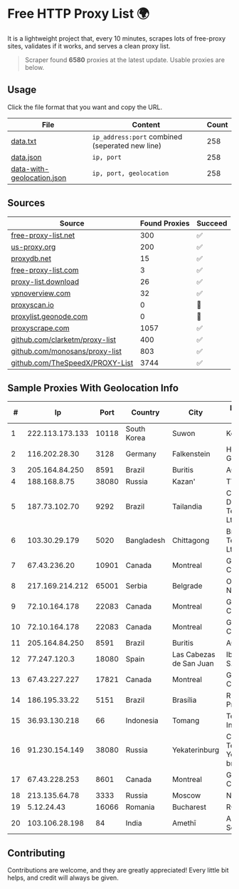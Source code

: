 
# Free HTTP Proxy List 🌍

It is a lightweight project that, every 10 minutes, scrapes lots of free-proxy sites, validates if it works, and serves a clean proxy list.


> Scraper found **6580** proxies at the latest update. Usable proxies are below.

## Usage

Click the file format that you want and copy the URL.


|File|Content|Count|
|----|-------|-----|
|[data.txt](https://raw.githubusercontent.com/themiralay/Proxy-List-World/master/data.txt)|`ip_address:port` combined (seperated new line)|258|
|[data.json](https://raw.githubusercontent.com/themiralay/Proxy-List-World/master/data.json)|`ip, port`|258|
|[data-with-geolocation.json](https://raw.githubusercontent.com/themiralay/Proxy-List-World/master/data-with-geolocation.json)|`ip, port, geolocation`|258|

## Sources

|Source|Found Proxies|Succeed|
|------|-------------|-------|
|[free-proxy-list.net](https://free-proxy-list.net)|300|✅|
|[us-proxy.org](https://www.us-proxy.org)|200|✅|
|[proxydb.net](http://proxydb.net)|15|✅|
|[free-proxy-list.com](https://free-proxy-list.com/?page=&port=&type%5B%5D=http&type%5B%5D=https&up_time=0&search=Search)|3|✅|
|[proxy-list.download](https://www.proxy-list.download/HTTP)|26|✅|
|[vpnoverview.com](https://vpnoverview.com/privacy/anonymous-browsing/free-proxy-servers)|32|✅|
|[proxyscan.io](https://www.proxyscan.io)|0|🚫|
|[proxylist.geonode.com](https://proxylist.geonode.com/api/proxy-list?limit=300&page=1&sort_by=lastChecked&sort_type=desc&protocols=http,https)|0|🚫|
|[proxyscrape.com](https://api.proxyscrape.com/v2/?request=displayproxies&protocol=http&timeout=10000&country=all&ssl=all&anonymity=all)|1057|✅|
|[github.com/clarketm/proxy-list](https://raw.githubusercontent.com/clarketm/proxy-list/master/proxy-list-raw.txt)|400|✅|
|[github.com/monosans/proxy-list](https://raw.githubusercontent.com/monosans/proxy-list/main/proxies/http.txt)|803|✅|
|[github.com/TheSpeedX/PROXY-List](https://raw.githubusercontent.com/TheSpeedX/PROXY-List/master/http.txt)|3744|✅|


## Sample Proxies With Geolocation Info

|#|Ip|Port|Country|City|Internet Service Provider|
|-|--|----|-------|----|-------------------------|
|1|222.113.173.133|10118|South Korea|Suwon|Korea Telecom|
|2|116.202.28.30|3128|Germany|Falkenstein|Hetzner Online GmbH|
|3|205.164.84.250|8591|Brazil|Buritis|AGIS|
|4|188.168.8.75|38080|Russia|Kazan'|TTK-Retail|
|5|187.73.102.70|9292|Brazil|Tailandia|Celante Servicos De Telecomunicacoes Ltda - EPP|
|6|103.30.29.179|5020|Bangladesh|Chittagong|Broad Band Telecom Services Ltd.|
|7|67.43.236.20|10901|Canada|Montreal|GloboTech Communications|
|8|217.169.214.212|65001|Serbia|Belgrade|Orion Telekom Network|
|9|72.10.164.178|22083|Canada|Montreal|GloboTech Communications|
|10|72.10.164.178|22083|Canada|Montreal|GloboTech Communications|
|11|205.164.84.250|8591|Brazil|Buritis|AGIS|
|12|77.247.120.3|18080|Spain|Las Cabezas de San Juan|Iberwix Telecom S.L.|
|13|67.43.227.227|17821|Canada|Montreal|GloboTech Communications|
|14|186.195.33.22|5151|Brazil|Brasília|R2 Telecom Com. Prod. Inform. Ltda|
|15|36.93.130.218|66|Indonesia|Tomang|Telekomunikasi Indonesia|
|16|91.230.154.149|38080|Russia|Yekaterinburg|CJSC "ER-Telecom Holding" Yekaterinburg branch|
|17|67.43.228.253|8601|Canada|Montreal|GloboTech Communications|
|18|213.135.64.78|3333|Russia|Moscow|Nauka-Svyaz|
|19|5.12.24.43|16066|Romania|Bucharest|RCS & RDS SA|
|20|103.106.28.198|84|India|Amethī|Ani Broadband Service Pvt Ltd|



## Contributing

Contributions are welcome, and they are greatly appreciated! Every
little bit helps, and credit will always be given.

